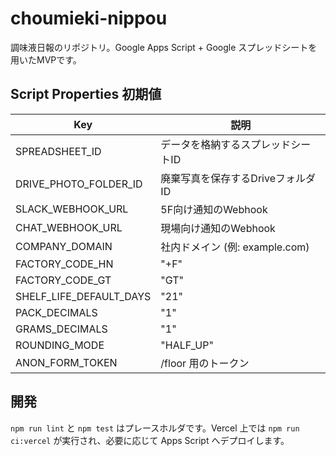 # choumieki-nippou

調味液日報のリポジトリ。Google Apps Script + Google スプレッドシートを用いたMVPです。

## Script Properties 初期値

| Key | 説明 |
| --- | --- |
| SPREADSHEET_ID | データを格納するスプレッドシートID |
| DRIVE_PHOTO_FOLDER_ID | 廃棄写真を保存するDriveフォルダID |
| SLACK_WEBHOOK_URL | 5F向け通知のWebhook |
| CHAT_WEBHOOK_URL | 現場向け通知のWebhook |
| COMPANY_DOMAIN | 社内ドメイン (例: example.com) |
| FACTORY_CODE_HN | "+F" |
| FACTORY_CODE_GT | "GT" |
| SHELF_LIFE_DEFAULT_DAYS | "21" |
| PACK_DECIMALS | "1" |
| GRAMS_DECIMALS | "1" |
| ROUNDING_MODE | "HALF_UP" |
| ANON_FORM_TOKEN | /floor 用のトークン |

## 開発

`npm run lint` と `npm test` はプレースホルダです。Vercel 上では `npm run ci:vercel` が実行され、必要に応じて Apps Script へデプロイします。

